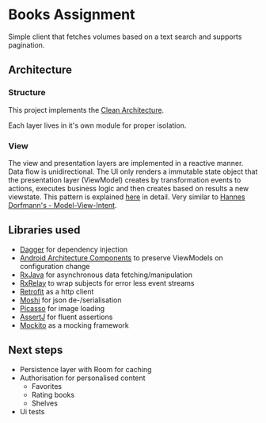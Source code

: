 # Books Assignment
Simple client that fetches volumes based on a text search and supports pagination. 

## Architecture
### Structure
This project implements the [Clean Architecture](https://8thlight.com/blog/uncle-bob/2012/08/13/the-clean-architecture.html). 

Each layer lives in it's own module for proper isolation.

### View
The view and presentation layers are implemented in a reactive manner. Data flow is unidirectional. The UI only renders a immutable state object that the presentation layer (ViewModel) creates by transformation events to actions, executes business logic and then creates based on results a new viewstate. This pattern is explained [here](https://www.youtube.com/watch?v=0IKHxjkgop4) in detail. Very similar to [Hannes Dorfmann's - Model-View-Intent](http://hannesdorfmann.com/android/mosby3-mvi-1).

## Libraries used
 - [Dagger](https://google.github.io/dagger/) for dependency injection
 - [Android Architecture Components](https://developer.android.com/topic/libraries/architecture/index.html) to preserve ViewModels on configuration change
 - [RxJava](https://github.com/ReactiveX/RxJava) for asynchronous data fetching/manipulation
 - [RxRelay](https://github.com/JakeWharton/RxRelay) to wrap subjects for error less event streams
 - [Retrofit](http://square.github.io/retrofit/) as a http client
 - [Moshi](https://github.com/square/moshi) for json de-/serialisation
 - [Picasso](http://square.github.io/picasso/) for image loading
 - [AssertJ](http://joel-costigliola.github.io/assertj/) for fluent assertions
 - [Mockito](http://site.mockito.org/) as a mocking framework

## Next steps
 - Persistence layer with Room for caching
 - Authorisation for personalised content
   - Favorites
   - Rating books
   - Shelves
 - Ui tests
